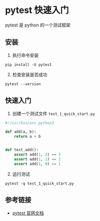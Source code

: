 # pytest 快速入门

pytest 是 python 的一个测试框架

## 安装

1. 执行命令安装

```shell
pip install -U pytest
```

2. 检查安装是否成功

```shell
pytest --version
```

## 快速入门

1. 创建一个测试文件 `test_1_quick_start.py`

```python
#!/usr/bin/env python3

def add(a, b):
    return a + b


def test_add():
    assert add(1, 2) == 3
    assert add(1, 1) == 2
    assert add(1, 0) == 1
```

2. 运行测试

```shell
pytest -q test_1_quick_start.py
```

## 参考链接

- [pytest 官网文档](https://docs.pytest.org/en/7.3.x/index.html)
